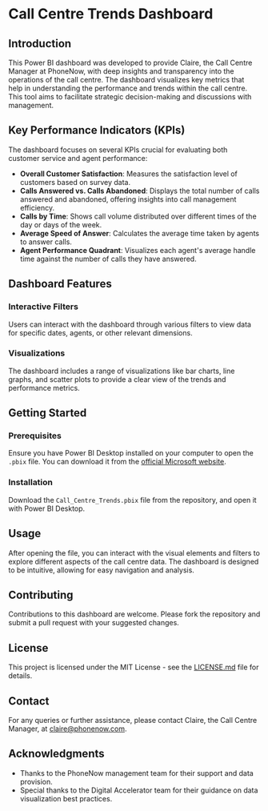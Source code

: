# Call Centre Trends Dashboard

## Introduction
This Power BI dashboard was developed to provide Claire, the Call Centre Manager at PhoneNow, with deep insights and transparency into the operations of the call centre. The dashboard visualizes key metrics that help in understanding the performance and trends within the call centre. This tool aims to facilitate strategic decision-making and discussions with management.

## Key Performance Indicators (KPIs)

The dashboard focuses on several KPIs crucial for evaluating both customer service and agent performance:

- **Overall Customer Satisfaction**: Measures the satisfaction level of customers based on survey data.
- **Calls Answered vs. Calls Abandoned**: Displays the total number of calls answered and abandoned, offering insights into call management efficiency.
- **Calls by Time**: Shows call volume distributed over different times of the day or days of the week.
- **Average Speed of Answer**: Calculates the average time taken by agents to answer calls.
- **Agent Performance Quadrant**: Visualizes each agent's average handle time against the number of calls they have answered.

## Dashboard Features

### Interactive Filters
Users can interact with the dashboard through various filters to view data for specific dates, agents, or other relevant dimensions.

### Visualizations
The dashboard includes a range of visualizations like bar charts, line graphs, and scatter plots to provide a clear view of the trends and performance metrics.

## Getting Started

### Prerequisites
Ensure you have Power BI Desktop installed on your computer to open the `.pbix` file. You can download it from the [official Microsoft website](https://powerbi.microsoft.com/en-us/downloads/).

### Installation
Download the `Call_Centre_Trends.pbix` file from the repository, and open it with Power BI Desktop.

## Usage
After opening the file, you can interact with the visual elements and filters to explore different aspects of the call centre data. The dashboard is designed to be intuitive, allowing for easy navigation and analysis.

## Contributing
Contributions to this dashboard are welcome. Please fork the repository and submit a pull request with your suggested changes.

## License
This project is licensed under the MIT License - see the [LICENSE.md](LICENSE) file for details.

## Contact
For any queries or further assistance, please contact Claire, the Call Centre Manager, at claire@phonenow.com.

## Acknowledgments
- Thanks to the PhoneNow management team for their support and data provision.
- Special thanks to the Digital Accelerator team for their guidance on data visualization best practices.
